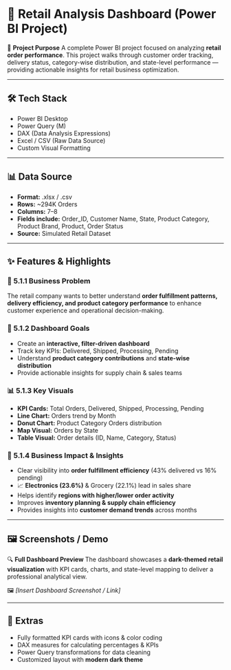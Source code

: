 # 🛒 Retail Analysis Dashboard (Power BI Project)

📌 **Project Purpose**
A complete Power BI project focused on analyzing **retail order performance**. This project walks through customer order tracking, delivery status, category-wise distribution, and state-level performance — providing actionable insights for retail business optimization.

---

## 🛠️ Tech Stack

* Power BI Desktop
* Power Query (M)
* DAX (Data Analysis Expressions)
* Excel / CSV (Raw Data Source)
* Custom Visual Formatting

---

## 📊 Data Source

* **Format:** .xlsx / .csv
* **Rows:** \~294K Orders
* **Columns:** 7–8
* **Fields include:** Order\_ID, Customer Name, State, Product Category, Product Brand, Product, Order Status
* **Source:** Simulated Retail Dataset

---

## ✨ Features & Highlights

### 🧩 5.1.1 Business Problem

The retail company wants to better understand **order fulfillment patterns, delivery efficiency, and product category performance** to enhance customer experience and operational decision-making.

### 🎯 5.1.2 Dashboard Goals

* Create an **interactive, filter-driven dashboard**
* Track key KPIs: Delivered, Shipped, Processing, Pending
* Understand **product category contributions** and **state-wise distribution**
* Provide actionable insights for supply chain & sales teams

### 📊 5.1.3 Key Visuals

* **KPI Cards:** Total Orders, Delivered, Shipped, Processing, Pending
* **Line Chart:** Orders trend by Month
* **Donut Chart:** Product Category Orders distribution
* **Map Visual:** Orders by State
* **Table Visual:** Order details (ID, Name, Category, Status)

### 💼 5.1.4 Business Impact & Insights

* Clear visibility into **order fulfillment efficiency** (43% delivered vs 16% pending)
* 📈 **Electronics (23.6%)** & Grocery (22.1%) lead in sales share
* Helps identify **regions with higher/lower order activity**
* Improves **inventory planning & supply chain efficiency**
* Provides insights into **customer demand trends** across months

---

## 🖼️ Screenshots / Demo

🔍 **Full Dashboard Preview**
The dashboard showcases a **dark-themed retail visualization** with KPI cards, charts, and state-level mapping to deliver a professional analytical view.

🖼️ *\[Insert Dashboard Screenshot / Link]*

---

## 📎 Extras

* Fully formatted KPI cards with icons & color coding
* DAX measures for calculating percentages & KPIs
* Power Query transformations for data cleaning
* Customized layout with **modern dark theme**

